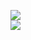 [![](https://img.shields.io/badge/Made%20With-Github%20Spray-lightgrey.svg?style=for-the-badge&logo=github)](https://github.com/Annihil/github-spray#13994)  
[![](https://i.imgur.com/2DrTn0Z.gif)](https://github.com/Annihil/github-spray)